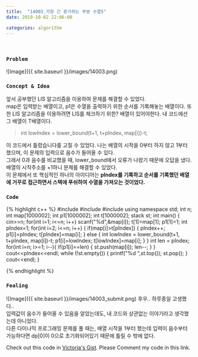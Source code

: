 ```yaml
---
title:  "14003_가장 긴 증가하는 부분 수열5"
date: 2019-10-02 22:06:00

categories: algorithm
---
```


<br>

### `Problem`
![Image]({{ site.baseurl }}/images/14003.png)
<br>

### `Concept & Idea`
앞서 공부했던 LIS 알고리즘을 이용하여 문제를 해결할 수 있었다. <br>
map은 입력받는 배열이고, p1은 수열을 출력하기 위한 순서를 기록해놓는 배열이다. 또한 LIS 알고리즘을 이용하려면 LIS를 체크하기 위한? 배열이 있어야한다. 내 코드에선 그 배열이 T배열이다.<br>
> int lowIndex = lower_bound(t+1, t+pIndex,  map[i])-t;

이 코드에서 틀렸습니다를 고칠 수 있었다. 나는 배열의 시작을 0부터 하지 않고 1부터 했으며, 이 문제의 입력으로 음수가 들어올 수 있다.<br>
그래서 0과 음수를 비교했을 때, lower_bound에서 오류가 나왔기 때문에 오답을 냈다. 배열의 시작주소를 +1하니 문제를 해결할 수 있었다.<br>
이 문제에서 또 핵심적인 하나의 아이디어는 **pIndex를 기록하고 순서를 기록했던 배열에 거꾸로 접근하면서 스택에 푸쉬하여 수열을 가져오는 것이었다.** <br>

### `Code`
{% highlight c++ %}
#include <iostream>
#include <vector>
#include <stack>
using namespace std;
int n;
int map[1000002];
int p1[1000002];
int t[1000002];
stack<int> st;
int main() {
    cin>>n;
    for(int i=1; i<=n; i++)
        scanf("%d",&map[i]);
    t[1]=map[1];
    p1[1]=1;
    int pIndex=1;
    for(int i=2; i<=n; i++) {
        if(map[i]>t[pIndex]) {
            pIndex++;
            p1[i]=pIndex;
            t[pIndex]=map[i];
        } else {
            int lowIndex = lower_bound(t+1, t+pIndex,  map[i])-t;
            p1[i]=lowIndex;
            t[lowIndex]=map[i];
        }
    }
    int len = pIndex;
    for(int i=n; i>=1; i--){
        if(p1[i]==len) {
            st.push(map[i]);
            len--;
        }
    }
    cout<<pIndex<<endl;
    while (!st.empty()) {
        printf("%d ",st.top());
        st.pop();
    }
    cout<<endl;
}

{% endhighlight %}
<br>

### `Fealing`
![Image]({{ site.baseurl }}/images/14003_submit.png)
후우.. 하루종일 고생했다.. <br>
입력값이 음수가 들어올 수 있음을 알았는데도, 내 코드와 상관없는 이야기라고 생각했는데 아니었다.<br>
다른 다이나믹 프로그래밍 문제를 풀 때는, 배열 시작을 1부터 했는데 입력이 음수부터 가능하다면 dp[0]이 0으로 초기화되어있기 때문에 틀릴 수 밖에 없다.<br>

Check out this code in [Victoria's Gist][Vic's gist]. Please Comment my code in this link.

[Vic's gist]: https://gist.github.com/victoriagjh/b545c582a17231b5bd0243935ce09892
